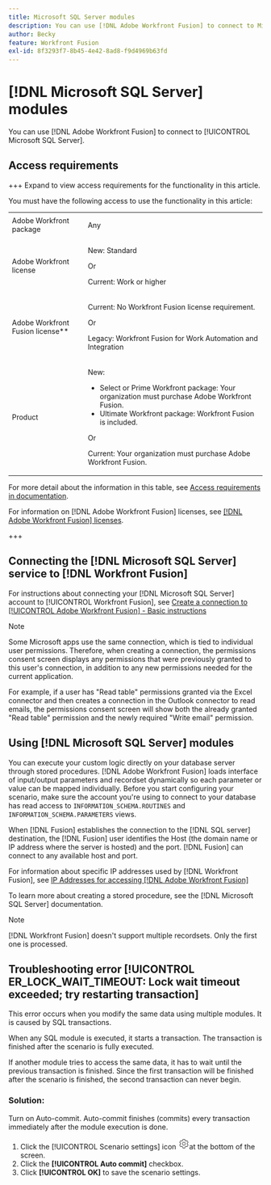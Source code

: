 ```yaml
---
title: Microsoft SQL Server modules
description: You can use [!DNL Adobe Workfront Fusion] to connect to Microsoft SQL Server.
author: Becky
feature: Workfront Fusion
exl-id: 8f3293f7-8b45-4e42-8ad8-f9d4969b63fd
---
```

# [!DNL Microsoft SQL Server] modules

You can use [!DNL Adobe Workfront Fusion] to connect to [!UICONTROL Microsoft SQL Server].

## Access requirements

+++ Expand to view access requirements for the functionality in this article.

You must have the following access to use the functionality in this article:

<table style="table-layout:auto">
 <col> 
 <col> 
 <tbody> 
  <tr> 
   <td role="rowheader">Adobe Workfront package</td> 
   <td> <p>Any</p> </td> 
  </tr> 
  <tr data-mc-conditions=""> 
   <td role="rowheader">Adobe Workfront license</td> 
   <td> <p>New: Standard</p><p>Or</p><p>Current:  Work or higher</p> </td> 
  </tr> 
  <tr> 
   <td role="rowheader">Adobe Workfront Fusion license**</td> 
   <td>
   <p>Current: No Workfront Fusion license requirement.</p>
   <p>Or</p>
   <p>Legacy: Workfront Fusion for Work Automation and Integration </p>
   </td> 
  </tr> 
  <tr> 
   <td role="rowheader">Product</td> 
   <td>
   <p>New:</p> <ul><li>Select or Prime Workfront package: Your organization must purchase Adobe Workfront Fusion.</li><li>Ultimate Workfront package: Workfront Fusion is included.</li></ul>
   <p>Or</p>
   <p>Current: Your organization must purchase Adobe Workfront Fusion.</p>
   </td> 
  </tr>
 </tbody> 
</table>

For more detail about the information in this table, see [Access requirements in documentation](/help/workfront-fusion/references/licenses-and-roles/access-level-requirements-in-documentation.md).

For information on [!DNL Adobe Workfront Fusion] licenses, see [[!DNL Adobe Workfront Fusion] licenses](/help/workfront-fusion/set-up-and-manage-workfront-fusion/licensing-operations-overview/license-automation-vs-integration.md).

+++

## Connecting the [!DNL Microsoft SQL Server] service to [!DNL Workfront Fusion]

For instructions about connecting your [!DNL Microsoft SQL Server] account to [!UICONTROL Workfront Fusion], see [Create a connection to [!UICONTROL Adobe Workfront Fusion] - Basic instructions](/help/workfront-fusion/create-scenarios/connect-to-apps/connect-to-fusion-general.md)

>[!NOTE]
>
>Some Microsoft apps use the same connection, which is tied to individual user permissions. Therefore, when creating a connection, the permissions consent screen displays any permissions that were previously granted to this user's connection, in addition to any new permissions needed for the current application. 
>
>For example, if a user has "Read table" permissions granted via the Excel connector and then creates a connection in the Outlook connector to read emails, the permissions consent screen will show both the already granted "Read table" permission and the newly required "Write email" permission.

## Using [!DNL Microsoft SQL Server] modules

You can execute your custom logic directly on your database server through stored procedures. [!DNL Adobe Workfront Fusion] loads interface of input/output parameters and recordset dynamically so each parameter or value can be mapped individually. Before you start configuring your scenario, make sure the account you're using to connect to your database has read access to `INFORMATION_SCHEMA.ROUTINES` and `INFORMATION_SCHEMA.PARAMETERS` views.

When [!DNL Fusion] establishes the connection to the [!DNL SQL server] destination, the [!DNL Fusion] user identifies the Host (the domain name or IP address where the server is hosted) and the port. [!DNL Fusion] can connect to any available host and port.

For information about specific IP addresses used by [!DNL Workfront Fusion], see [IP Addresses for accessing [!DNL Adobe Workfront Fusion]](/help/workfront-fusion/set-up-and-manage-workfront-fusion/set-up-and-manage-orgs-and-teams/set-up-orgs-teams-and-users/set-up-ip-addresses-for-fusion.md)

To learn more about creating a stored procedure, see the [!DNL Microsoft SQL Server] documentation.

>[!NOTE]
>
>[!DNL Workfront Fusion] doesn't support multiple recordsets. Only the first one is processed.

## Troubleshooting error [!UICONTROL ER_LOCK_WAIT_TIMEOUT: Lock wait timeout exceeded; try restarting transaction]

This error occurs when you modify the same data using multiple modules. It is caused by SQL transactions.

When any SQL module is executed, it starts a transaction. The transaction is finished after the scenario is fully executed.

If another module tries to access the same data, it has to wait until the previous transaction is finished. Since the first transaction will be finished after the scenario is finished, the second transaction can never begin.

### Solution:

Turn on Auto-commit. Auto-commit finishes (commits) every transaction immediately after the module execution is done.

1. Click the [!UICONTROL Scenario settings] icon ![Scenario settings icon](/help/workfront-fusion/references/apps-and-modules/assets/scenario-settings-icon.png)at the bottom of the screen.
1. Click the **[!UICONTROL Auto commit]** checkbox.
1. Click **[!UICONTROL OK]** to save the scenario settings.
